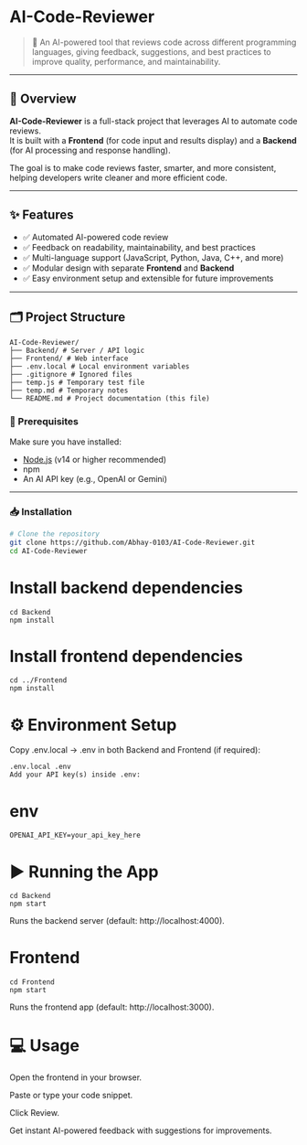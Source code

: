 # AI-Code-Reviewer

> 🚀 An AI-powered tool that reviews code across different programming languages, giving feedback, suggestions, and best practices to improve quality, performance, and maintainability.

---

## 📌 Overview

**AI-Code-Reviewer** is a full-stack project that leverages AI to automate code reviews.  
It is built with a **Frontend** (for code input and results display) and a **Backend** (for AI processing and response handling).

The goal is to make code reviews faster, smarter, and more consistent, helping developers write cleaner and more efficient code.

---

## ✨ Features

- ✅ Automated AI-powered code review  
- ✅ Feedback on readability, maintainability, and best practices  
- ✅ Multi-language support (JavaScript, Python, Java, C++, and more)  
- ✅ Modular design with separate **Frontend** and **Backend**  
- ✅ Easy environment setup and extensible for future improvements  

---

## 🗂 Project Structure
```
AI-Code-Reviewer/
├── Backend/ # Server / API logic
├── Frontend/ # Web interface
├── .env.local # Local environment variables
├── .gitignore # Ignored files
├── temp.js # Temporary test file
├── temp.md # Temporary notes
└── README.md # Project documentation (this file)
```


### 🔧 Prerequisites
Make sure you have installed:
- [Node.js](https://nodejs.org/) (v14 or higher recommended)  
- npm   
- An AI API key (e.g., OpenAI or Gemini)

---

### 📥 Installation

```bash
# Clone the repository
git clone https://github.com/Abhay-0103/AI-Code-Reviewer.git
cd AI-Code-Reviewer
```

# Install backend dependencies
```
cd Backend
npm install
```

# Install frontend dependencies
```
cd ../Frontend
npm install
```

# ⚙️ Environment Setup

Copy .env.local → .env in both Backend and Frontend (if required):
```
.env.local .env
Add your API key(s) inside .env:
```

# env
```
OPENAI_API_KEY=your_api_key_here
```
# ▶️ Running the App
```
cd Backend
npm start
```
Runs the backend server (default: http://localhost:4000).

# Frontend
```
cd Frontend
npm start
```
Runs the frontend app (default: http://localhost:3000).

# 💻 Usage

Open the frontend in your browser.

Paste or type your code snippet.

Click Review.

Get instant AI-powered feedback with suggestions for improvements.
